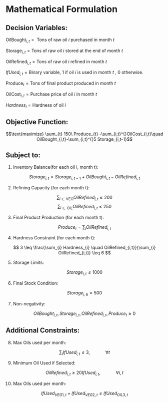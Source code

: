 # Mathematical Formulation
## Decision Variables:
$\text{OilBought}_{i,t} = \text{ Tons of raw oil } i \text{ purchased in month } t$

$\text{Storage}_{i,t} = \text{Tons of raw oil } i \text{ stored at the end of month } t$

$\text{OilRefined}_{i,t} = \text{Tons of raw oil } i \text{ refined in month } t$

$IfUsed_{i,t} = \text{Binary variable, 1 if oil  } i \text{ is used in month } t \text{ , 0 otherwise. }$  

$\text{Produce}_t = \text{Tons of final product produced in month } t$

$\text{OilCost}_{i,t} = \text{Purchase price of oil } i \text{ in month } t$

$Hardness_i = \text{Hardness of oil } i$


## Objective Function:

$$\text{maximize} \sum_{t} 150\ Produce_{t} -\sum_{i,t}^{}OilCost_{i,t}\quad OilBought_{i,t}-\sum_{i,t}^{}5 ‎Storage_{i,t-1}$$

## Subject to:

1. Inventory Balance(for each oil i, month t):

$$
Storage_{i,t} = Storage_{i,t-1} + OilBought_{i,t} - OilRefined_{i,t}
$$


2. Refining Capacity (for each month t):
   
$$
\sum_{i \in \text{VEG}} OilRefined_{i,t} \leq 200
$$
$$
\sum_{i \in \text{OIL}} OilRefined_{i,t} \leq 250
$$


3. Final Product Production (for each month t):
   
$$
Produce_{t}=\sum_{i} OilRefined_{i,t}
$$


4. Hardness Constraint (for each month t):
   
$$
3 \leq \frac{\sum_{i} Hardness_{i} \quad OilRefined_{i,t}}{\sum_{i} OilRefined_{i,t}} \leq 6
$$


5. Storage Limits:
   
$$
Storage_{i,t} \leq 1000 
$$


6. Final Stock Condition:

$$
Storage_{i,6} = 500
$$


7. Non-negativity:

$$
OilBought_{i,t}, Storage_{i,t}, OilRefined_{i,t}, Produce_{t} \geq 0
$$


## Additional Constraints:

8. Max Oils used per month:
   
$$
\sum_{i} IfUsed_{i,t} \leq 3 ,\quad\quad\quad  \forall t
$$


9. Minimum Oil Used if Selected:

$$
OilRefined_{i,t} \geq 20IfUsed_{i,t} ,\quad\quad\quad  \forall i,t
$$


10. Max Oils used per month:
    
$$
IfUsed_{VEG1,t} + IfUsed_{VEG2,t} \leq IfUsed_{OIL3,t}
$$








